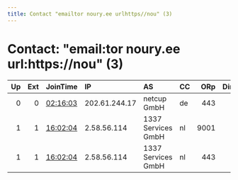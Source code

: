 ```yaml
---
title: Contact "emailtor noury.ee urlhttps//nou" (3)
---
```


# Contact: "email:tor noury.ee url:https://nou" (3)

|   Up |   Ext | JoinTime                                                                                              | IP            | AS                 | CC   |   ORp |   Dirp | OS    | Version   | Nickname   |   eFamMembers |
|-----:|------:|:------------------------------------------------------------------------------------------------------|:--------------|:-------------------|:-----|------:|-------:|:------|:----------|:-----------|--------------:|
|    0 |     0 | [02:16:03](https://nusenu.github.io/OrNetStats/w/relay/93495F24C45E7ACE7ADDB36FAE772D4746505A8F.html) | 202.61.244.17 | netcup GmbH        | de   |   443 |      0 | BSD   | 0.4.7.13  | noury      |             1 |
|    1 |     1 | [16:02:04](https://nusenu.github.io/OrNetStats/w/relay/2243369DF45F6ACD7BA5B5EBAAB1C9E726E4CEEA.html) | 2.58.56.114   | 1337 Services GmbH | nl   |  9001 |      0 | Linux | 0.4.7.13  | noury      |             7 |
|    1 |     1 | [16:02:04](https://nusenu.github.io/OrNetStats/w/relay/40B6A202F68BC607EC1CDC58C8177226BD938F85.html) | 2.58.56.114   | 1337 Services GmbH | nl   |   443 |      0 | Linux | 0.4.7.13  | noury      |             7 |
